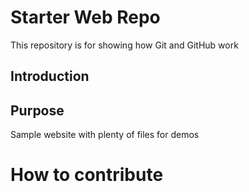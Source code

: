 # Starter Web Repo

This repository is for showing how Git and GitHub work

## Introduction

## Purpose

Sample website with plenty of files for demos

# How to contribute